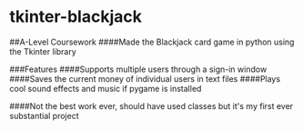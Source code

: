 # tkinter-blackjack
##A-Level Coursework
####Made the Blackjack card game in python using the Tkinter library

###Features
####Supports multiple users through a sign-in window
####Saves the current money of individual users in text files
####Plays cool sound effects and music if pygame is installed

####Not the best work ever, should have used classes but it's my first ever substantial project
